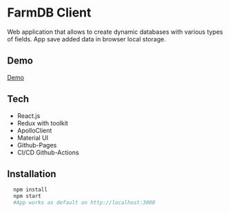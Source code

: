 # FarmDB Client

Web application that allows to create dynamic databases with various types of fields.
App save added data in browser local storage.

## Demo

[Demo](https://seet88.github.io/FarmDB-client/)

## Tech

- React.js
- Redux with toolkit
- ApolloClient
- Material UI
- Github-Pages
- CI/CD Github-Actions

## Installation

```bash
  npm install
  npm start
  #App works as default on http://localhost:3000
```
